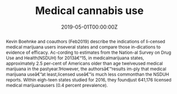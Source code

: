 ---
title: "Medical cannabis use"

authors:
- "admin"
date: "2019-05-01T00:00:00Z"
doi: "10.1377/hlthaff.2019.00198"
venue: "Health Affairs"
publishDate: "2017-01-01T00:00:00Z"
publication_types: ["2"]
abstract: "Kevin Boehnke and coauthors (Feb2019) describe the indications of li-censed medical marijuana users inseveral states and compare those in-dications to evidence of efficacy. Ac-cording to estimates from the Nation-al Survey on Drug Use and Health(NSDUH)  for  2013â€“15,  in  medicalmarijuana states, approximately 2.5 per-cent of Americans older than age twelveused  medical  marijuana  in  the  pastyear.1However, the authorsâ€™results im-ply that medical marijuana useâ€”at least,licensed  useâ€”is  much  less  commonthan the NSDUH reports. Within eigh-teen states studied for 2016, they foundjust 641,176 licensed medical marijuanausers (0.4 percent prevalence)."
summary: "Caputi, T. L. (2019). Medical Cannabis Use. Health Affairs, 38(5), 874874. doi:10.1377/hlthaff.2019.00198"
tags: 
featured: false
links:
- name: Paper Link
  url: "https://www.healthaffairs.org/doi/10.1377/hlthaff.2019.00198"
url_pdf: "/files/HA-2019.pdf"
image:
  focal_point: ""
  preview_only: false
---